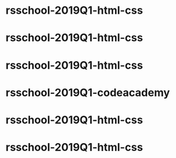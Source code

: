 # rsschool-2019Q1-html-css
# rsschool-2019Q1-html-css
# rsschool-2019Q1-html-css
# rsschool-2019Q1-codeacademy
# rsschool-2019Q1-html-css
# rsschool-2019Q1-html-css
